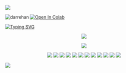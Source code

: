 ![](https://user-images.githubusercontent.com/73097560/115834477-dbab4500-a447-11eb-908a-139a6edaec5c.gif)

 <span><div align="left"><img  src="https://komarev.com/ghpvc/?username=darrehan&label=Profile%20views&color=0e75b6&style=flat" alt="darrehan" />
  <a href="https://colab.research.google.com/github/Darrehan/Projects/blob/main/ML%20Projects/FertiliserPlantSytem/models/FertilserModelTraining.ipynb">
  <img src="https://colab.research.google.com/assets/colab-badge.svg" alt="Open In Colab"/>
</a>
</span>


<span>
<div align="left"> 
<a href="https://github.com/Darrehan">
    <img src="https://readme-typing-svg.demolab.com?font=Georgia&size=18&duration=2000&pause=100&multiline=true&width=500&height=80&lines=Dar+Rehan+Rasool;Computer+science+Learner+%7C+Fullstack+Engineer;Data+Science+%7C+Machine+Learning+%7C+Gen AI+%7C+Software Engineer" alt="Typing SVG" />
</a></div>  
</span>
<div align="center">
  <p align="center">
<span>
<img src="https://img.shields.io/badge/Software ML and AI Arsenal  -darkgreen" />
</span>  
</p>
</div>


<div align="center">
  <p align="center">
  <a href="https://github.com/Darrehan?tab=repositories">
    <img src="https://skillicons.dev/icons?i=c,cpp,java,py,js,react,nodejs,jquery,expressjs,bootstrap,git,vscode,linux,github,mongodb,vite,sqlite,postman,postgres" />
  </a>
</p>
</div>


 <div align="center">
 <p align="center">
<span>
 <a href="https://www.youtube.com/@EchoesofRehan"><img src="https://img.shields.io/badge/Youtube 1-green" /></a>
  <a href="https://www.youtube.com/@RehansOdyssey"><img src="https://img.shields.io/badge/Youtube 2-orange" /></a>
 <a href=""><img src="https://img.shields.io/badge/Portfolio-green" /></a>
 <a href="https://www.youtube.com/channel/UC82A6YxBt-ni7NoP46Cw3rA"><img src="https://img.shields.io/badge/ML Projects-orange" /></a> 
 <a href="https://www.youtube.com/channel/UC82A6YxBt-ni7NoP46Cw3rA"><img src="https://img.shields.io/badge/Web Projects -green" /></a> 
 <a href="https://www.linkedin.com/in/darrehanrasool/"><img src="https://img.shields.io/badge/Linkedin-orange" /></a> 
 <a href="https://www.instagram.com/dar.rehan_/"><img src="https://img.shields.io/badge/Instagram-green" /></a>
 <a href="https://twitter.com/CseRehan"><img src="https://img.shields.io/badge/Twitter-orange" /></a> 
 <a href=""><img src="https://img.shields.io/badge/Rehan's Blog-green" /></a>
 <a href="https://twitter.com/CseRehan"><img src="https://img.shields.io/badge/Email-orange" /></a> 
 <a href=""><img src="https://img.shields.io/badge/Lets Talk Buddy-green" /></a>
 <a href="https://www.youtube.com/channel/UC82A6YxBt-ni7NoP46Cw3rA"><img src="https://img.shields.io/badge/Resume-orange" /></a> 


</span>  
</p>
</div>

![](https://user-images.githubusercontent.com/73097560/115834477-dbab4500-a447-11eb-908a-139a6edaec5c.gif)
